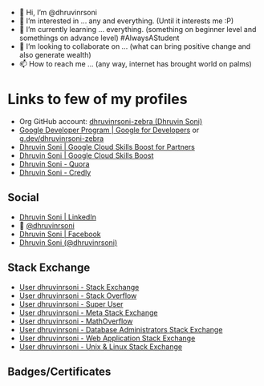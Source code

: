 - 👋 Hi, I’m @dhruvinrsoni
- 👀 I’m interested in ... any and everything. (Until it interests me :P)
- 🌱 I’m currently learning ... everything. (something on beginner level and somethings on advance level) #AlwaysAStudent
- 💞️ I’m looking to collaborate on ... (what can bring positive change and also generate wealth)
- 📫 How to reach me ... (any way, internet has brought world on palms)

<!---
dhruvinrsoni/dhruvinrsoni is a ✨ special ✨ repository because its `README.md` (this file) appears on your GitHub profile.
You can click the Preview link to take a look at your changes.
--->

# Links to few of my profiles
- Org GitHub account: [dhruvinrsoni-zebra (Dhruvin Soni)](https://github.com/dhruvinrsoni-zebra)
- [Google Developer Program \| Google for Developers](https://developers.google.com/profile/u/dhruvinrsoni-zebra) or [g.dev/dhruvinrsoni-zebra](https://g.dev/dhruvinrsoni-zebra)
- [Dhruvin Soni \| Google Cloud Skills Boost for Partners](https://partner.cloudskillsboost.google/public_profiles/963de973-47b9-49f7-85c4-8cd882b597e3)
- [Dhruvin Soni \| Google Cloud Skills Boost](https://www.cloudskillsboost.google/public_profiles/963de973-47b9-49f7-85c4-8cd882b597e3)
- [Dhruvin Soni - Quora](https://www.quora.com/profile/Dhruvin-Soni-1/)
- [Dhruvin Soni - Credly](https://credly.com/users/dhruvinrsoni)

## Social
- [Dhruvin Soni \| LinkedIn](https://www.linkedin.com/in/dhruvinrsoni)
- 🐤 [@dhruvinrsoni](https://twitter.com/dhruvinrsoni)
- [Dhruvin Soni \| Facebook](https://www.facebook.com/dhruvinrsoni)
- [Dhruvin Soni (@dhruvinrsoni)](https://www.instagram.com/dhruvinrsoni)

## Stack Exchange
- [User dhruvinrsoni - Stack Exchange](https://stackexchange.com/users/9085620/dhruvinrsoni?tab=accounts)
- [User dhruvinrsoni - Stack Overflow](https://stackoverflow.com/users/15077282/dhruvinrsoni)
- [User dhruvinrsoni - Super User](https://superuser.com/users/1266803/dhruvinrsoni)
- [User dhruvinrsoni - Meta Stack Exchange](https://meta.stackexchange.com/users/929110/dhruvinrsoni)
- [User dhruvinrsoni - MathOverflow](https://mathoverflow.net/users/173328/dhruvinrsoni)
- [User dhruvinrsoni - Database Administrators Stack Exchange](https://dba.stackexchange.com/users/225107/dhruvinrsoni)
- [User dhruvinrsoni - Web Application Stack Exchange](https://webapps.stackexchange.com/users/269046/dhruvinrsoni)
- [User dhruvinrsoni - Unix & Linux Stack Exchange](https://unix.stackexchange.com/users/586729/dhruvinrsoni)

## Badges/Certificates

<div data-iframe-width='150' data-iframe-height='270' data-share-badge-id='82e2663e-909e-493d-b28f-617ba4627a71' data-share-badge-host='https://www.credly.com'></div><script type='text/javascript' async src='https://cdn.credly.com/assets/utilities/embed.js'></script>


